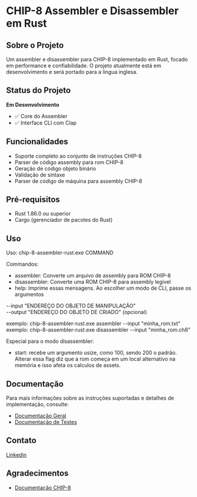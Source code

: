 # CHIP-8 Assembler  e Disassembler em Rust

## Sobre o Projeto
Um assembler e disassembler para CHIP-8 implementado em Rust, focado em performance e confiabilidade. 
O projeto atualmente está em desenvolvimento e será portado para a lingua inglesa.

## Status do Projeto
**Em Desenvolvimento** 

- ✅ Core do Assembler
- ✅ Interface CLI com Clap

## Funcionalidades
- Suporte completo ao conjunto de instruções CHIP-8
- Parser de código assembly para rom CHIP-8
- Geração de código objeto binário
- Validação de sintaxe
- Parser de código de máquina para assembly CHIP-8

## Pré-requisitos
- Rust 1.86.0 ou superior
- Cargo (gerenciador de pacotes do Rust)

## Uso
Uso: chip-8-assembler-rust.exe COMMAND

Commandos:  
- assembler:     Converte um arquivo de assembly para ROM CHIP-8  
- disassembler:  Converte uma ROM CHIP-8 para assembly legível  
- help:          Imprime essas mensagens. Ao escolher um modo de CLI, passe os argumentos

--input       "ENDEREÇO DO OBJETO DE MANIPULAÇÃO"  
--output      "ENDEREÇO DO OBJETO DE CRIADO" (opcional)

exemplo:  chip-8-assembler-rust.exe assembler --input "minha_rom.txt"    
exemplo:  chip-8-assembler-rust.exe disassembler --input "minha_rom.ch8"

Especial para o modo disassembler:
- start: recebe um argumento usize, como 100, sendo 200 o padrão. Alterar essa flag diz que a rom começa em um local alternativo na memória e isso afeta os calculos de assets.

## Documentação
Para mais informações sobre as instruções suportadas e detalhes de implementação, consulte:
- [Documentação Geral](docs/Documentacao.md)
- [Documentação de Testes](docs/Testes.md)

## Contato
[Linkedin](www.linkedin.com/in/vinícius-basílio-93481b254)

## Agradecimentos
- [Documentação CHIP-8](http://devernay.free.fr/hacks/chip8/C8TECH10.HTM)
